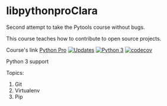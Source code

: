 # libpythonproClara
Second attempt to take the Pytools course without bugs. 

This course teaches how to contribute to open source projects.

Course's link [Python Pro](https://pythonpro.com.br/)
[![Updates](https://pyup.io/repos/github/ClaraSantosmf/libpythonproClara/shield.svg)](https://pyup.io/repos/github/ClaraSantosmf/libpythonproClara/)
[![Python 3](https://pyup.io/repos/github/ClaraSantosmf/libpythonproClara/python-3-shield.svg)](https://pyup.io/repos/github/ClaraSantosmf/libpythonproClara/)
[![codecov](https://codecov.io/gh/ClaraSantosmf/libpythonproClara/branch/main/graph/badge.svg?token=GMRT2LW1O8)](https://codecov.io/gh/ClaraSantosmf/libpythonproClara)

Python 3 support

Topics:
1. Git
2. Virtualenv
3. Pip